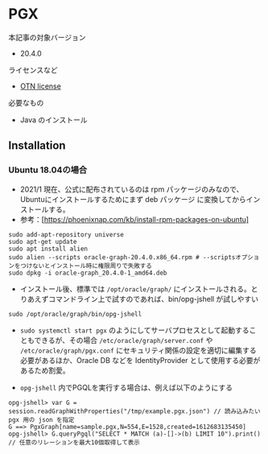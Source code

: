 # PGX

本記事の対象バージョン
* 20.4.0

ライセンスなど
* [OTN license](https://www.oracle.com/downloads/licenses/standard-license.html)
    
必要なもの
* Java のインストール

## Installation
### Ubuntu 18.04の場合
 * 2021/1 現在、公式に配布されているのは rpm パッケージのみなので、Ubuntuにインストールするためにまず deb パッケージ に変換してからインストールする。
  * 参考：[https://phoenixnap.com/kb/install-rpm-packages-on-ubuntu]
```
sudo add-apt-repository universe
sudo apt-get update
sudo apt install alien
sudo alien --scripts oracle-graph-20.4.0.x86_64.rpm # --scriptsオプションをつけないとインストール時に権限周りで失敗する
sudo dpkg -i oracle-graph_20.4.0-1_amd64.deb 
```

 * インストール後、標準では `/opt/oracle/graph/` にインストールされる。とりあえずコマンドライン上で試すのであれば、bin/opg-jshell が試しやすい
```
sudo /opt/oracle/graph/bin/opg-jshell
```
  * `sudo systemctl start pgx` のようにしてサーバプロセスとして起動することもできるが、その場合 `/etc/oracle/graph/server.conf` や `/etc/oracle/graph/pgx.conf` にセキュリティ関係の設定を適切に編集する必要があるほか、Oracle DB などを IdentityProvider として使用する必要があるため割愛。
  
 * `opg-jshell` 内でPGQLを実行する場合は、例えば以下のようにする
```
opg-jshell> var G = session.readGraphWithProperties("/tmp/example.pgx.json") // 読み込みたいpgx 用の json を指定
G ==> PgxGraph[name=sample.pgx,N=554,E=1528,created=1612683135450]
opg-jshell> G.queryPgql("SELECT * MATCH (a)-[]->(b) LIMIT 10").print() // 任意のリレーションを最大10個取得して表示
```
